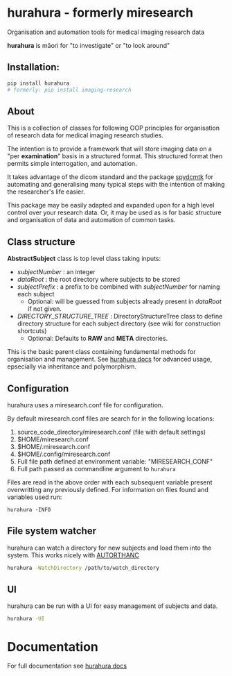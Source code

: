 # hurahura - formerly miresearch

Organisation and automation tools for medical imaging research data

__hurahura__ is māori for "to investigate" or "to look around"

## Installation: 

```bash
pip install hurahura
# formerly: pip install imaging-research

```

## About

This is a collection of classes for following OOP principles for organisation of research data for medical imaging research studies. 

The intention is to provide a framework that will store imaging data on a "per __examination__" basis in a structured format. This structured format then permits simple interrogation, and automation.  

It takes advantage of the dicom standard and the package [spydcmtk](https://pypi.org/project/spydcmtk/) for automating and generalising many typical steps with the intention of making the researcher's life easier. 

This package may be easily adapted and expanded upon for a high level control over your research data. Or, it may be used as is for basic structure and organisation of data and automation of common tasks. 


## Class structure

**AbstractSubject**  class is top level class taking inputs:
- *subjectNumber* : an integer
- *dataRoot* : the root directory where subjects to be stored             
- *subjectPrefix* : a prefix to be combined with *subjectNumber* for naming each subject
    - Optional: will be guessed from subjects already present in *dataRoot* if not given. 
- *DIRECTORY_STRUCTURE_TREE* : DirectoryStructureTree class to define directory structure for each subject directory (see wiki for construction shortcuts)
    - Optional: Defaults to **RAW** and **META** directories. 

This is the basic parent class containing fundamental methods for organisation and management. See  [hurahura docs](https://fraser29.github.io/hurahura/) for advanced usage, epsecially via inheritance and polymorphism. 


## Configuration

hurahura uses a miresearch.conf file for configuration. 

By default miresearch.conf files are search for in the following locations: 

1. source_code_directory/miresearch.conf (file with default settings)
2. $HOME/miresearch.conf
3. $HOME/.miresearch.conf
4. $HOME/.config/miresearch.conf
5. Full file path defined at environment variable: "MIRESEARCH_CONF"
6. Full path passed as commandline argument to `hurahura`

Files are read in the above order with each subsequent variable present overwritting any previously defined. 
For information on files found and variables used run:

`hurahura -INFO` 

## File system watcher

hurahura can watch a directory for new subjects and load them into the system. This works nicely with [AUTORTHANC](https://github.com/fraser29/autorthanc)

```bash
hurahura -WatchDirectory /path/to/watch_directory
```

## UI

hurahura can be run with a UI for easy management of subjects and data. 

```bash
hurahura -UI
```

# Documentation

For full documentation see [hurahura docs](https://fraser29.github.io/hurahura/)